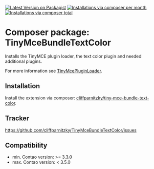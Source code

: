 [![Latest Version on Packagist](http://img.shields.io/packagist/v/cliffparnitzky/tiny-mce-bundle-text-color.svg?style=flat)](https://packagist.org/packages/cliffparnitzky/tiny-mce-bundle-text-color)
[![Installations via composer per month](http://img.shields.io/packagist/dm/cliffparnitzky/tiny-mce-bundle-text-color.svg?style=flat)](https://packagist.org/packages/cliffparnitzky/tiny-mce-bundle-text-color)
[![Installations via composer total](http://img.shields.io/packagist/dt/cliffparnitzky/tiny-mce-bundle-text-color.svg?style=flat)](https://packagist.org/packages/cliffparnitzky/tiny-mce-bundle-text-color)

Composer package: TinyMceBundleTextColor
========================================

Installs the TinyMCE plugin loader, the text color plugin and needed additional plugins.

For more information see [TinyMcePluginLoader](https://github.com/cliffparnitzky/TinyMcePluginLoader).


Installation
------------

Install the extension via composer: [cliffparnitzky/tiny-mce-bundle-text-color](https://packagist.org/packages/cliffparnitzky/tiny-mce-bundle-text-color).


Tracker
-------

https://github.com/cliffparnitzky/TinyMceBundleTextColor/issues


Compatibility
-------------

- min. Contao version: >= 3.3.0
- max. Contao version: <  3.5.0